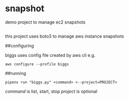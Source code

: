 # snapshot
demo project to manage ec2 snapshots

##

this project uses boto3 to manage aws instance snapshots

##configuring

biggs uses config file created by aws cli e.g.

`aws configure --profile biggs`

##running

`pipenv run "biggs.py" <command> <--project=PROJECT>`

*command* is list, start, stop
*project* is optional
